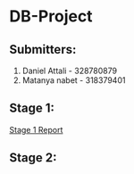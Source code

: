 # DB-Project

## Submitters:

1. Daniel Attali - 328780879
2. Matanya nabet - 318379401

## Stage 1:

[Stage 1 Report](Stage.1/README.md)

## Stage 2:
